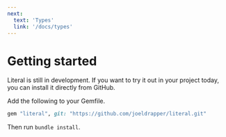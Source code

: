 ```yaml
---
next:
  text: 'Types'
  link: '/docs/types'
---
```


# Getting started

Literal is still in development. If you want to try it out in your project today, you can install it directly from GitHub.

Add the following to your Gemfile.

```ruby
gem "literal", git: "https://github.com/joeldrapper/literal.git"
```

Then run `bundle install`.

